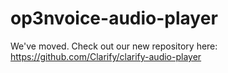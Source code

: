 op3nvoice-audio-player
======================

We've moved. Check out our new repository here: https://github.com/Clarify/clarify-audio-player
